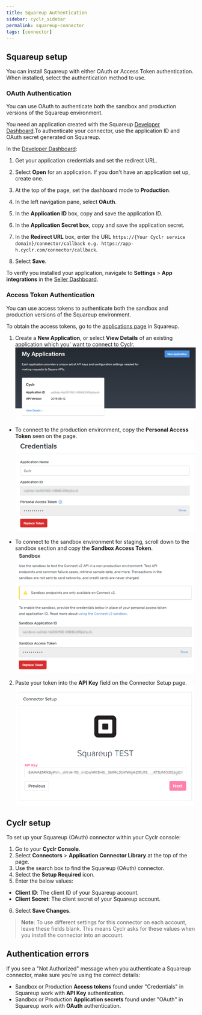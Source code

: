 ```yaml
---
title: Squareup Authentication
sidebar: cyclr_sidebar
permalink: squareup-connector
tags: [connector]
---
```


## Squareup setup

You can install Squareup with either OAuth or Access Token authentication. When installed, select the authentication method to use.

### OAuth Authentication

You can use OAuth to authenticate both the sandbox and production versions of the Squareup environment. 

You need an application created with the Squareup [Developer Dashboard](https://developer.squareup.com/apps).To authenticate your connector, use the application ID and OAuth secret generated on Squareup.

In the [Developer Dashboard](https://developer.squareup.com/apps):

1.  Get your application credentials and set the redirect URL.

2.  Select **Open** for an application. If you don't have an application set up, create one.

3.  At the top of the page, set the dashboard mode to **Production**.

4.  In the left navigation pane, select **OAuth**.

5.  In the **Application ID** box, copy and save the application ID.

6.  In the **Application Secret box**, copy and save the application secret.

7.  In the **Redirect URL** box, enter the URL ```https://{Your Cyclr service domain}/connector/callback e.g. https://app-h.cyclr.com/connector/callback```. 

8.  Select **Save**.

To verify you installed your application, navigate to **Settings** > **App integrations** in the [Seller Dashboard](https://squareup.com/dashboard/).


### Access Token Authentication

You can use access tokens to authenticate both the sandbox and production versions of the Squareup environment.

To obtain the access tokens, go to the [applications page](https://developer.squareup.com/apps) in Squareup.

1.  Create a **New Application**, or select **View Details** of an existing application which you' want to connect to Cyclr.
![The Squareup application page.](./images/squareup_application.png)

  *  To connect to the production environment, copy the **Personal Access Token** seen on the page.
  ![The Squareup credentials page.](./images/squareup_credentials.png)

  *  To connect to the sandbox environment for staging, scroll down to the sandbox section and copy the **Sandbox Access Token**.
  ![The Sandbox credentials page.](./images/squareup_sandbox_credentials.png)

2.  Paste your token into the **API Key** field on the Connector Setup page.
![The Squareup connector page.](./images/squareup_connector_setup.png)


## Cyclr setup

To set up your Squareup (OAuth) connector within your Cyclr console:

1. Go to your **Cyclr Console**.
2. Select **Connectors** > **Application Connector Library** at the top of the page.
3. Use the search box to find the Squareup (OAuth) connector.
4. Select the **Setup Required** icon.
5. Enter the below values:   
  * **Client ID**: The client ID of your Squareup account.
  * **Client Secret**: The client secret of your Squareup account. 
6. Select **Save Changes**.

> **Note**: To use different settings for this connector on each account, leave these fields blank. This means Cyclr asks for these values when you install the connector into an account. 


## Authentication errors

If you see a "Not Authorized" message when you authenticate a Squareup connector, make sure you're using the correct details:

* Sandbox or Production **Access tokens** found under "Credentials" in Squareup work with **API Key** authentication.
* Sandbox or Production **Application secrets** found under "OAuth" in Squareup work with **OAuth** authentication.
